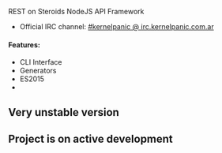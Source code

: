 REST on Steroids NodeJS API Framework

* Official IRC channel: [#kernelpanic @ irc.kernelpanic.com.ar](http://kernelpanic.com.ar/chat/)

#### Features:

* CLI Interface
* Generators
* ES2015
*


Very unstable version
-----------
Project is on active development
-----------
